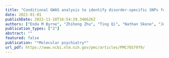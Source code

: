 ```yaml
---
title: "Conditional GWAS analysis to identify disorder-specific SNPs for psychiatric disorders"
date: 2021-01-01
publishDate: 2022-11-10T16:54:29.346626Z
authors: ["Enda M Byrne", "Zhihong Zhu", "Ting Qi", "Nathan Skene", "Julien Bryois", "Antonio F Pardinas", "Eli Stahl", "Jordan W Smoller", "Marcella Rietschel", "Michael J Owen", " others"]
publication_types: ["2"]
abstract: ""
featured: false
publication: "*Molecular psychiatry*"
url_pdf: https://www.ncbi.nlm.nih.gov/pmc/articles/PMC7657979/
---
```


